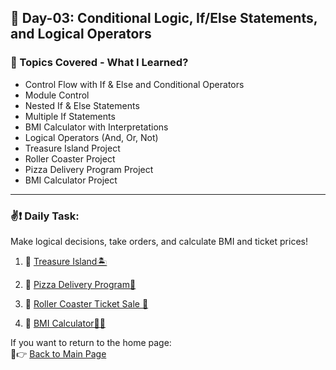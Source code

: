 ## 📅 Day-03: Conditional Logic, If/Else Statements, and Logical Operators

### 📌 Topics Covered - What I Learned?
- Control Flow with If & Else and Conditional Operators
- Module Control
- Nested If & Else Statements
- Multiple If Statements
- BMI Calculator with Interpretations
- Logical Operators (And, Or, Not)
- Treasure Island Project
- Roller Coaster Project
- Pizza Delivery Program Project
- BMI Calculator Project 

---

### ✌❗ Daily Task:
Make logical decisions, take orders, and calculate BMI and ticket prices!

1. 🔗 [Treasure Island🏝️](https://busraatasoy.github.io/100-Days-of-Code-in-Python/Day-03/Treasure_Island_Adventure.html)  

2. 🔗 [Pizza Delivery Program🍕](https://busraatasoy.github.io/100-Days-of-Code-in-Python/Day-03/Pizza_Delivery_Program.html)

3. 🔗 [Roller Coaster Ticket Sale 🎢](https://busraatasoy.github.io/100-Days-of-Code-in-Python/Day-03/Roller_Coaster_Ticket_Sale.html)

4. 🔗 [BMI Calculator🏋️‍♀️](https://busraatasoy.github.io/100-Days-of-Code-in-Python/Day-03/BMI_Calculator.html)



If you want to return to the home page:  
🔗👉 [Back to Main Page](https://github.com/busraatasoy/100-Days-of-Code-in-Python)  
